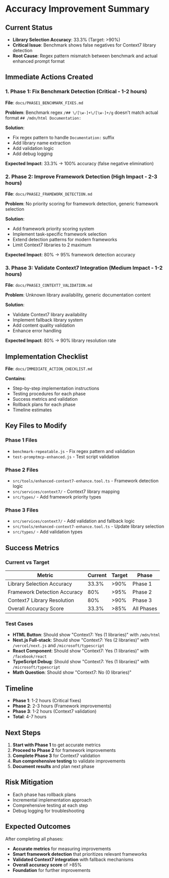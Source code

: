 # Accuracy Improvement Summary

## Current Status
- **Library Selection Accuracy**: 33.3% (Target: >90%)
- **Critical Issue**: Benchmark shows false negatives for Context7 library detection
- **Root Cause**: Regex pattern mismatch between benchmark and actual enhanced prompt format

## Immediate Actions Created

### 1. **Phase 1: Fix Benchmark Detection** (Critical - 1-2 hours)
**File**: `docs/PHASE1_BENCHMARK_FIXES.md`

**Problem**: Benchmark regex `/## \/[\w-]+\/[\w-]+/g` doesn't match actual format `## /mdn/html Documentation:`

**Solution**: 
- Fix regex pattern to handle `Documentation:` suffix
- Add library name extraction
- Add validation logic
- Add debug logging

**Expected Impact**: 33.3% → 100% accuracy (false negative elimination)

### 2. **Phase 2: Improve Framework Detection** (High Impact - 2-3 hours)
**File**: `docs/PHASE2_FRAMEWORK_DETECTION.md`

**Problem**: No priority scoring for framework detection, generic framework selection

**Solution**:
- Add framework priority scoring system
- Implement task-specific framework selection
- Extend detection patterns for modern frameworks
- Limit Context7 libraries to 2 maximum

**Expected Impact**: 80% → 95% framework detection accuracy

### 3. **Phase 3: Validate Context7 Integration** (Medium Impact - 1-2 hours)
**File**: `docs/PHASE3_CONTEXT7_VALIDATION.md`

**Problem**: Unknown library availability, generic documentation content

**Solution**:
- Validate Context7 library availability
- Implement fallback library system
- Add content quality validation
- Enhance error handling

**Expected Impact**: 80% → 90% library resolution rate

## Implementation Checklist
**File**: `docs/IMMEDIATE_ACTION_CHECKLIST.md`

**Contains**:
- Step-by-step implementation instructions
- Testing procedures for each phase
- Success metrics and validation
- Rollback plans for each phase
- Timeline estimates

## Key Files to Modify

### Phase 1 Files
- `benchmark-repeatable.js` - Fix regex pattern and validation
- `test-promptmcp-enhanced.js` - Test script validation

### Phase 2 Files
- `src/tools/enhanced-context7-enhance.tool.ts` - Framework detection logic
- `src/services/context7/` - Context7 library mapping
- `src/types/` - Add framework priority types

### Phase 3 Files
- `src/services/context7/` - Add validation and fallback logic
- `src/tools/enhanced-context7-enhance.tool.ts` - Update library selection
- `src/types/` - Add validation types

## Success Metrics

### Current vs Target
| Metric | Current | Target | Phase |
|--------|---------|--------|-------|
| Library Selection Accuracy | 33.3% | >90% | Phase 1 |
| Framework Detection Accuracy | 80% | >95% | Phase 2 |
| Context7 Library Resolution | 80% | >90% | Phase 3 |
| Overall Accuracy Score | 33.3% | >85% | All Phases |

### Test Cases
- **HTML Button**: Should show "Context7: Yes (1 libraries)" with `/mdn/html`
- **Next.js Full-stack**: Should show "Context7: Yes (2 libraries)" with `/vercel/next.js` and `/microsoft/typescript`
- **React Component**: Should show "Context7: Yes (1 libraries)" with `/facebook/react`
- **TypeScript Debug**: Should show "Context7: Yes (1 libraries)" with `/microsoft/typescript`
- **Math Question**: Should show "Context7: No (0 libraries)"

## Timeline
- **Phase 1**: 1-2 hours (Critical fixes)
- **Phase 2**: 2-3 hours (Framework improvements)
- **Phase 3**: 1-2 hours (Context7 validation)
- **Total**: 4-7 hours

## Next Steps
1. **Start with Phase 1** to get accurate metrics
2. **Proceed to Phase 2** for framework improvements
3. **Complete Phase 3** for Context7 validation
4. **Run comprehensive testing** to validate improvements
5. **Document results** and plan next phase

## Risk Mitigation
- Each phase has rollback plans
- Incremental implementation approach
- Comprehensive testing at each step
- Debug logging for troubleshooting

## Expected Outcomes
After completing all phases:
- **Accurate metrics** for measuring improvements
- **Smart framework detection** that prioritizes relevant frameworks
- **Validated Context7 integration** with fallback mechanisms
- **Overall accuracy score** of >85%
- **Foundation** for further improvements
